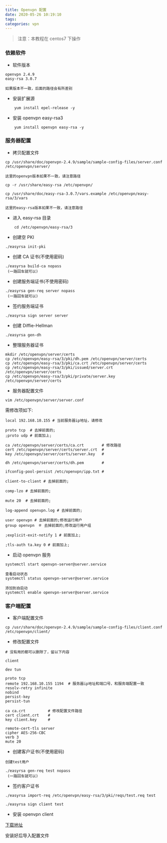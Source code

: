 ```yaml
---
title: Openvpn 配置
date: 2020-05-26 10:19:10
tags:
categories: vpn
---
```


> 注意：本教程在 centos7 下操作

### 依赖软件

- 软件版本

```
openvpn 2.4.9
easy-rsa 3.0.7

如果版本不一致，后面的路径会有所差别

```

- 安装扩展源

```Shell
    yum install epel-release -y
```

- 安装 openvpn easy-rsa3

```Shell
    yum install openvpn easy-rsa -y
```

### 服务器配置

- 拷贝配置文件

```Shell
cp /usr/share/doc/openvpn-2.4.9/sample/sample-config-files/server.conf  /etc/openvpn/server/

这里的openvpn版本如果不一致，请注意路径

```

```Shell
cp -r /usr/share/easy-rsa /etc/openvpn/
```

```Shell
cp /usr/share/doc/easy-rsa-3.0.7/vars.example /etc/openvpn/easy-rsa/3/vars

这里的easy-rsa版本如果不一致，请注意路径
```

- 进入 easy-rsa 目录

```Shell
    cd /etc/openvpn/easy-rsa/3
```

- 创建空 PKI

```Shell
./easyrsa init-pki
```

- 创建 CA 证书(不使用密码)

```Shell
./easyrsa build-ca nopass
 (一路回车就可以)
```

- 创建服务端证书(不使用密码)

```Shell
./easyrsa gen-req server nopass
 (一路回车就可以)
```

- 签约服务端证书

```Shell
./easyrsa sign server server
```

- 创建 Diffie-Hellman

```Shell
./easyrsa gen-dh
```

- 整理服务器证书

```Shell
mkdir /etc/openvpn/server/certs
cp /etc/openvpn/easy-rsa/3/pki/dh.pem /etc/openvpn/server/certs
cp /etc/openvpn/easy-rsa/3/pki/ca.crt /etc/openvpn/server/certs
cp /etc/openvpn/easy-rsa/3/pki/issued/server.crt /etc/openvpn/server/certs
cp /etc/openvpn/easy-rsa/3/pki/private/server.key /etc/openvpn/server/certs
```

- 服务器配置文件

```Shell
vim /etc/openvpn/server/server.conf
```

需修改项如下:

```
local 192.168.10.155 # 当前服务器ip地址，请修改

proto tcp  # 去掉前面的;
;proto udp # 前面加上;

ca /etc/openvpn/server/certs/ca.crt        # 修改路径
cert /etc/openvpn/server/certs/server.crt  #
key /etc/openvpn/server/certs/server.key   #

dh /etc/openvpn/server/certs/dh.pem        #

ifconfig-pool-persist /etc/openvpn/ipp.txt #

client-to-client # 去掉前面的;

comp-lzo # 去掉前面的;

mute 20  # 去掉前面的;

log-append openvpn.log # 去掉前面的;

user openvpn # 去掉前面的;修改运行用户
group openvpn　＃ 去掉前面的;修改运行用户组

;explicit-exit-notify 1 # 前面加上;

;tls-auth ta.key 0 # 前面加上;

```

- 启动 openvpn 服务

```Shell
systemctl start openvpn-server@server.service
```

```Shell
查看启动状态
systemctl status openvpn-server@server.service
```

```Shell
添加到自启动
systemctl enable openvpn-server@server.service
```

### 客户端配置

- 客户端配置文件

```Shell
cp /usr/share/doc/openvpn-2.4.9/sample/sample-config-files/client.conf /etc/openvpn/client/
```

- 修改配置文件

```
# 没有用的都可以删除了，留以下内容

client

dev tun

proto tcp
remote 192.168.10.155 1194  # 服务器ip地址和端口号，和服务端配置一致
resolv-retry infinite
nobind
persist-key
persist-tun

ca ca.crt          # 修改配置文件路径
cert client.crt    #
key client.key     #

remote-cert-tls server
cipher AES-256-CBC
verb 3
mute 20
```

- 创建客户证书(不使用密码)

```Shell
创建test用户

./easyrsa gen-req test nopass
 (一路回车就可以)
```

- 签约客户证书

```Shell
./easyrsa import-req /etc/openvpn/easy-rsa/3/pki/reqs/test.req test
```

```Shell
./easyrsa sign client test
```

- 安装 openvpn client

[下载地址](https://github.com/OpenVPN/openvpn-gui/releases)

安装好后导入配置文件
